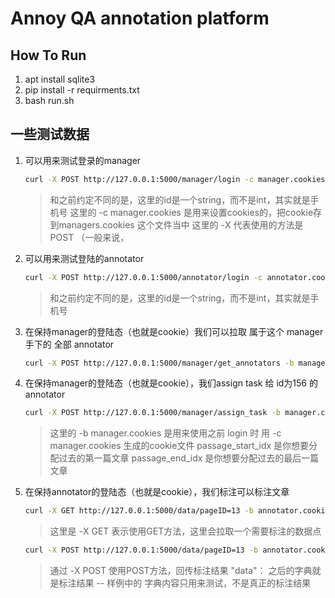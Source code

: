 # Annoy QA annotation platform

## How To Run
1. apt install sqlite3
2. pip install -r requirments.txt
3. bash run.sh

## 一些测试数据

1. 可以用来测试登录的manager
   
    ```bash
    curl -X POST http://127.0.0.1:5000/manager/login -c manager.cookies -H 'Content-Type: application/json' -d '{"id":"110","token":"password"}'
    ```
    > 和之前约定不同的是，这里的id是一个string，而不是int，其实就是手机号
    > 这里的 -c manager.cookies 是用来设置cookies的，把cookie存到managers.cookies 这个文件当中
    > 这里的 -X 代表使用的方法是 POST （一般来说，

2. 可以用来测试登陆的annotator

    ```bash
    curl -X POST http://127.0.0.1:5000/annotator/login -c annotator.cookies -H 'Content-Type: application/json' -d '{"id":"156","token":"password"}'
    ```
    > 和之前约定不同的是，这里的id是一个string，而不是int，其实就是手机号

3. 在保持manager的登陆态（也就是cookie）我们可以拉取 属于这个 manager 手下的 全部 annotator
    ```bash
    curl -X POST http://127.0.0.1:5000/manager/get_annotators -b manager.cookies
    ```

4. 在保持manager的登陆态（也就是cookie），我们assign task 给 id为156 的annotator

    ```bash
    curl -X POST http://127.0.0.1:5000/manager/assign_task -b manager.cookies  -H 'Content-Type: application/json' -d '{"annotator_id":"156","passage_start_idx":11,"passage_end_idx":13}'
    ```
    > 这里的 -b manager.cookies 是用来使用之前 login 时 用 -c manager.cookies 生成的cookie文件
    > passage_start_idx 是你想要分配过去的第一篇文章
    > passage_end_idx 是你想要分配过去的最后一篇文章


5. 在保持annotator的登陆态（也就是cookie），我们标注可以标注文章 

    ```bash
    curl -X GET http://127.0.0.1:5000/data/pageID=13 -b annotator.cookies
    ```
    > 这里是 -X GET 表示使用GET方法，这里会拉取一个需要标注的数据点

    ```bash
    curl -X POST http://127.0.0.1:5000/data/pageID=13 -b annotator.cookies -H 'Content-Type: application/json' -d '{"data":{"id":"156","token":"password"}}'
    ```
    > 通过 -X POST 使用POST方法，回传标注结果
    > "data"： 之后的字典就是标注结果 -- 样例中的 字典内容只用来测试，不是真正的标注结果

 
